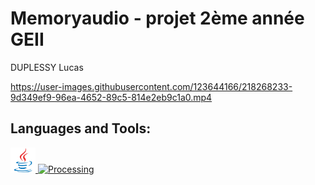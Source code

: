 # Memoryaudio - projet 2ème année GEII
DUPLESSY Lucas

https://user-images.githubusercontent.com/123644166/218268233-9d349ef9-96ea-4652-89c5-814e2eb9c1a0.mp4

## Languages and Tools:
<a href="https://www.java.com" target="_blank" rel="noreferrer"> <img src="https://raw.githubusercontent.com/devicons/devicon/master/icons/java/java-original.svg" alt="java" width="40" height="40"/> </a> <a href="https://processing.org/" target="_blank" rel="noreferrer"> <img src="https://upload.wikimedia.org/wikipedia/commons/c/cb/Processing_2021_logo.svg" alt="Processing" width="40" height="40"/> </a>
